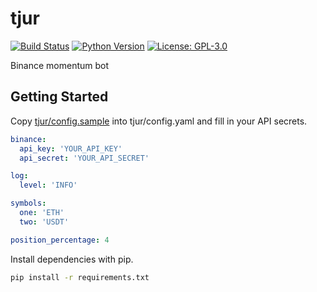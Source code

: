 # tjur
[![Build Status](https://travis-ci.org/80-am/tjur.svg?branch=master)](https://travis-ci.org/80-am/tjur)
[![Python Version](https://img.shields.io/badge/python-%3E%3D%203.6-blue)](https://www.python.org/)
[![License: GPL-3.0](https://img.shields.io/github/license/80-am/kreepr)](https://opensource.org/licenses/GPL-3.0)

Binance momentum bot

## Getting Started
Copy [tjur/config.sample](tjur/config.sample) into tjur/config.yaml and fill in your API secrets.

```yaml
binance:
  api_key: 'YOUR_API_KEY'
  api_secret: 'YOUR_API_SECRET'

log:
  level: 'INFO'

symbols:
  one: 'ETH'
  two: 'USDT'

position_percentage: 4
```

Install dependencies with pip.
```bash
pip install -r requirements.txt
```
